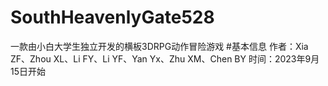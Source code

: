 # SouthHeavenlyGate528
一款由小白大学生独立开发的横板3DRPG动作冒险游戏
#基本信息
作者：Xia ZF、Zhou XL、Li FY、Li YF、Yan Yx、Zhu XM、Chen BY
时间：2023年9月15日开始

